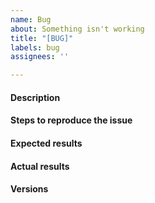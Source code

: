 ```yaml
---
name: Bug
about: Something isn't working
title: "[BUG]"
labels: bug
assignees: ''

---
```


#### Description

<!--
Example: xyz returns wrong values when executed as ...
-->

#### Steps to reproduce the issue

<!--
Try to describe as precisely as possible here the steps required to reproduce
the issue.
-->

#### Expected results

<!--
Example: xyz should return values ... when executed as ...
-->

#### Actual results

<!--
Please paste or specifically describe the actual output.
-->

#### Versions

<!--
Operating system: Mac OSX, Linux, Windows, ...
Build environment: Binary version, golang runtime version, ...
-->

<!-- Thanks for contributing! -->
